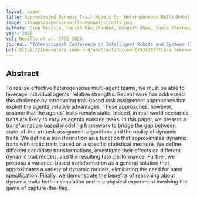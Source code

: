 ```yaml
---
layout: paper
title: Approximated Dynamic Trait Models for Heterogeneous Multi-Robot Teams
image: /images/papers/neville-dynamic-traits.png
authors: Glen Neville, Harish Ravichandar, Kenneth Shaw, Sonia Chernova
year: 2020
ref: Neville et al. IROS 2020.
journal: "International Conference on Intelligent Robots and Systems (IROS)"
pdf: https://ieeexplore.ieee.org/abstract/document/9341107?casa_token=gFvpeKn4kqAAAAAA:Q-OSzP1Jgk0IOJ5uJA_MbxUzGYUbqYgyCK_wfcjj7RUhW0xTpoMPh0uLlXDtb73wzMRM-5mF_g
---
```


## Abstract

To realize effective heterogeneous multi-agent teams, we must be able to leverage individual agents' relative strengths. Recent work has addressed this challenge by introducing trait-based task assignment approaches that exploit the agents' relative advantages. These approaches, however, assume that the agents' traits remain static. Indeed, in real-world scenarios, traits are likely to vary as agents execute tasks. In this paper, we present a transformation-based modeling framework to bridge the gap between state-of-the-art task assignment algorithms and the reality of dynamic traits. We define a transformation as a function that approximates dynamic traits with static traits based on a specific statistical measure. We define different candidate transformations, investigate their effects on different dynamic trait models, and the resulting task performance. Further, we propose a variance-based transformation as a general solution that approximates a variety of dynamic models, eliminating the need for hand specification. Finally, we demonstrate the benefits of reasoning about dynamic traits both in simulation and in a physical experiment involving the game of capture-the-flag.